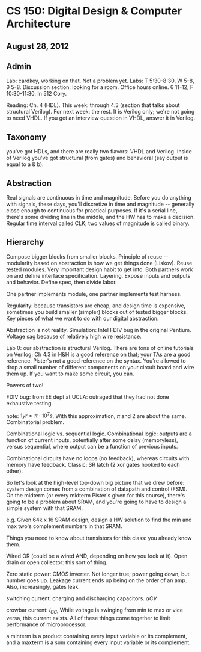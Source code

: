 CS 150: Digital Design & Computer Architecture
==============================================
August 28, 2012
---------------

Admin
-----

Lab: cardkey, working on that. Not a problem yet. Labs: T 5:30-8:30, W 5-8,
θ 5-8. Discussion section: looking for a room. Office hours online. &theta;
11-12, F 10:30-11:30. In 512 Cory.

Reading: Ch. 4 (HDL). This week: through 4.3 (section that talks about
structural Verilog). For next week: the rest. It is Verilog only; we're not
going to need VHDL. If you get an interview question in VHDL, answer it in
Verilog.

Taxonomy
--------
you've got HDLs, and there are really two flavors: VHDL and
Verilog. Inside of Verilog you've got structural (from gates) and
behavioral (say output is equal to a & b).

Abstraction
-----------
Real signals are continuous in time and magnitude. Before you do anything
with signals, these days, you'll discretize in time and magnitude --
generally close enough to continuous for practical purposes. If it's a
serial line, there's some dividing line in the middle, and the HW has to
make a decision. Regular time interval called CLK; two values of
magnitude is called binary.

Hierarchy
---------
Compose bigger blocks from smaller blocks. Principle of reuse -- modularity
based on abstraction is how we get things done (Liskov). Reuse tested
modules. Very important design habit to get into. Both partners work on and
define interface specification. Layering. Expose inputs and outputs and
behavior. Define spec, then divide labor.

One partner implements module, one partner implements test harness.

Regularity: because transistors are cheap, and design time is expensive,
sometimes you build smaller (simpler) blocks out of tested bigger
blocks. Key pieces of what we want to do with our digital abstraction.

Abstraction is not reality. Simulation: Intel FDIV bug in the original
Pentium. Voltage sag because of relatively high wire resistance.

Lab 0: our abstraction is structural Verilog. There are tons of online
tutorials on Verilog; Ch 4.3 in H\&H is a good reference on that; your TAs
are a good reference. Pister's not a good reference on the syntax. You're
allowed to drop a small number of different components on your circuit
board and wire them up. If you want to make some circuit, you can.

Powers of two!

FDIV bug: from EE dept at UCLA: outraged that they had not done exhaustive
testing.

note: $1 yr \approx \pi \cdot 10^7 s$. With this approximation, $\pi$ and
$2$ are about the same. Combinatorial problem.

Combinational logic vs. sequential logic. Combinational logic: outputs are
a function of current inputs, potentially after some delay (memoryless),
versus sequential, where output can be a function of previous inputs.

Combinational circuits have no loops (no feedback), whereas circuits with
memory have feedback. Classic: SR latch (2 xor gates hooked to each other).

So let's look at the high-level top-down big picture that we drew before:
system design comes from a combination of datapath and control (FSM). On
the midterm (or every midterm Pister's given for this course), there's
going to be a problem about SRAM, and you're going to have to design a
simple system with that SRAM.

e.g. Given 64k x 16 SRAM design, design a HW solution to find the min and
max two's complement numbers in that SRAM.

Things you need to know about transistors for this class: you already know
them.

Wired OR (could be a wired AND, depending on how you look at it). Open
drain or open collector: this sort of thing.

Zero static power: CMOS inverter. Not longer true; power going down, but
number goes up. Leakage current ends up being on the order of an amp. Also,
increasingly, gates leak.

switching current: charging and discharging capacitors. $\alpha C V%2 f$

crowbar current: $I_{CC}$, While voltage is swinging from min to max or
vice versa, this current exists. All of these things come together to limit
performance of microprocessor.

a minterm is a product containing every input variable or its complement,
and a maxterm is a sum containing every input variable or its complement.
